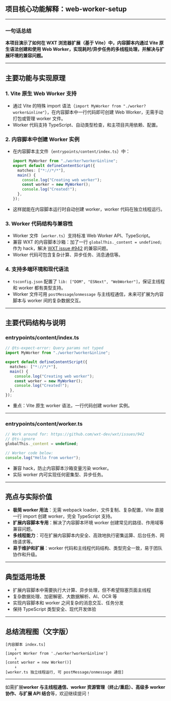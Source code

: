 ## 项目核心功能解释：web-worker-setup

---

### 一句话总结

**本项目演示了如何在 WXT 浏览器扩展（基于 Vite）中，内容脚本内通过 Vite 原生语法创建和使用 Web Worker，实现耗时/异步任务的多线程处理，并解决与扩展环境的兼容问题。**

---

## 主要功能与实现原理

### 1. Vite 原生 Web Worker 支持

- 通过 Vite 的特殊 import 语法（`import MyWorker from "./worker?worker&inline"`），在内容脚本中一行代码即可创建 Web Worker，无需手动打包或管理 worker 文件。
- Worker 代码支持 TypeScript、自动类型检查，和主项目共用依赖、配置。

### 2. 内容脚本中创建 Worker 实例

- 在内容脚本主文件（`entrypoints/content/index.ts`）中：
  ```typescript
  import MyWorker from "./worker?worker&inline";
  export default defineContentScript({
    matches: ["*://*/*"],
    main() {
      console.log("Creating web worker");
      const worker = new MyWorker();
      console.log("Created!");
    },
  });
  ```
- 这样就能在内容脚本运行时自动创建 worker，worker 代码在独立线程运行。

### 3. Worker 代码结构与兼容性

- Worker 文件（`worker.ts`）支持标准 Web Worker API、TypeScript。
- 兼容 WXT 的内容脚本沙箱：加了一行 `globalThis._content = undefined;` 作为 hack，解决 [WXT issue #942](https://github.com/wxt-dev/wxt/issues/942) 的兼容问题。
- Worker 代码可包含复杂计算、异步任务、消息通信等。

### 4. 支持多端环境和现代语法

- `tsconfig.json` 配置了 `lib: ["DOM", "ESNext", "WebWorker"]`，保证主线程和 worker 都有类型支持。
- Worker 文件可用 `postMessage`/`onmessage` 与主线程通信，未来可扩展为内容脚本与 worker 间的复杂数据交互。

---

## 主要代码结构与说明

### entrypoints/content/index.ts

```typescript
// @ts-expect-error: Query params not typed
import MyWorker from "./worker?worker&inline";

export default defineContentScript({
  matches: ["*://*/*"],
  main() {
    console.log("Creating web worker");
    const worker = new MyWorker();
    console.log("Created!");
  },
});
```

- 重点：Vite 原生 worker 语法，一行代码创建 worker 实例。

---

### entrypoints/content/worker.ts

```typescript
// Work around for: https://github.com/wxt-dev/wxt/issues/942
// @ts-ignore
globalThis._content = undefined;

// Worker code below:
console.log("Hello from worker");
```

- 兼容 hack，防止内容脚本沙箱变量污染 worker。
- 实际 worker 内可实现任何密集型、异步任务。

---

## 亮点与实际价值

- **极简 worker 用法**：无需 webpack loader、文件复制、复杂配置，Vite 直接一行 import 创建 worker，完全 TypeScript 支持。
- **扩展内容脚本专用**：解决了内容脚本环境 worker 创建常见的路径、作用域等兼容问题。
- **多线程能力**：可在扩展内容脚本内安全、高效地执行密集运算、后台任务、网络请求等。
- **易于维护和扩展**：worker 代码和主线程代码结构、类型完全一致，易于团队协作和升级。

---

## 典型适用场景

- 扩展内容脚本中需要执行大计算、异步处理，但不希望阻塞页面主线程
- 复杂数据处理、加密解密、大数据解析、AI、OCR 等
- 实现内容脚本和 worker 之间复杂的消息交互、任务分发
- 保持 TypeScript 类型安全、现代开发体验

---

## 总结流程图（文字版）

```
[内容脚本 index.ts]
    ↓
[import Worker from './worker?worker&inline']
    ↓
[const worker = new Worker()]
    ↓
[worker.ts 独立线程运行, 可 postMessage/onmessage 通信]
```

---

如需扩展**worker 与主线程通信、worker 资源管理（终止/重启）、高级多 worker 协作、与扩展 API 结合**等，欢迎继续提问！
